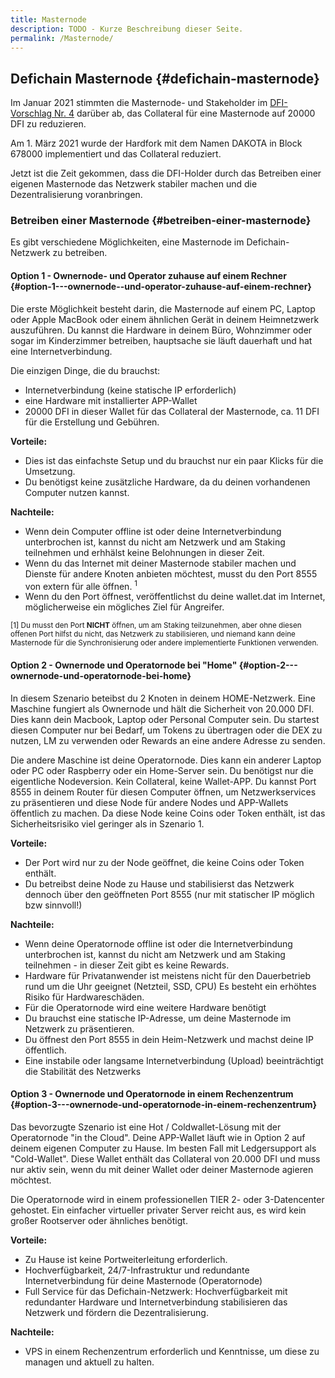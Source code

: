 ```yaml
---
title: Masternode
description: TODO - Kurze Beschreibung dieser Seite.
permalink: /Masternode/
---
```


## Defichain Masternode {#defichain-masternode}

Im Januar 2021 stimmten die Masternode- und Stakeholder im [DFI-Vorschlag Nr. 4](https://github.com/DeFiCh/dfips/issues/6) darüber ab, das Collateral für eine Masternode auf 20000 DFI zu reduzieren.

Am 1. März 2021 wurde der Hardfork mit dem Namen DAKOTA in Block 678000 implementiert und das Collateral reduziert.

Jetzt ist die Zeit gekommen, dass die DFI-Holder durch das Betreiben einer eigenen Masternode das Netzwerk stabiler machen und die Dezentralisierung voranbringen.

### Betreiben einer Masternode {#betreiben-einer-masternode}

Es gibt verschiedene Möglichkeiten, eine Masternode im Defichain-Netzwerk zu betreiben.

#### Option 1 - Ownernode- und Operator zuhause auf einem Rechner {#option-1---ownernode--und-operator-zuhause-auf-einem-rechner}

Die erste Möglichkeit besteht darin, die Masternode auf einem PC, Laptop oder Apple MacBook oder einem ähnlichen Gerät in deinem Heimnetzwerk auszuführen. Du kannst die Hardware in deinem Büro, Wohnzimmer oder sogar im Kinderzimmer betreiben, hauptsache sie läuft dauerhaft und hat eine Internetverbindung.

Die einzigen Dinge, die du brauchst:

- Internetverbindung (keine statische IP erforderlich)
- eine Hardware mit installierter APP-Wallet
- 20000 DFI in dieser Wallet für das Collateral der Masternode, ca. 11 DFI für die Erstellung und Gebühren.

**Vorteile:**

- Dies ist das einfachste Setup und du brauchst nur ein paar Klicks für die Umsetzung.
- Du benötigst keine zusätzliche Hardware, da du deinen vorhandenen Computer nutzen kannst.

**Nachteile:**

- Wenn dein Computer offline ist oder deine Internetverbindung unterbrochen ist, kannst du nicht am Netzwerk und am Staking teilnehmen und erhhälst keine Belohnungen in dieser Zeit.
- Wenn du das Internet mit deiner Masternode stabiler machen und Dienste für andere Knoten anbieten möchtest, musst du den Port 8555 von extern für alle öffnen. <sup>1</sup>
- Wenn du den Port öffnest, veröffentlichst du deine wallet.dat im Internet, möglicherweise ein mögliches Ziel für Angreifer.

<small>\[1\] Du musst den Port **NICHT** öffnen, um am Staking teilzunehmen, aber ohne diesen offenen Port hilfst du nicht, das Netzwerk zu stabilisieren, und niemand kann deine Masternode für die Synchronisierung oder andere implementierte Funktionen verwenden.</small>

#### Option 2 - Ownernode und Operatornode bei "Home" {#option-2---ownernode-und-operatornode-bei-home}

In diesem Szenario beteibst du 2 Knoten in deinem HOME-Netzwerk. Eine Maschine fungiert als Ownernode und hält die Sicherheit von 20.000 DFI. Dies kann dein Macbook, Laptop oder Personal Computer sein. Du startest diesen Computer nur bei Bedarf, um Tokens zu übertragen oder die DEX zu nutzen, LM zu verwenden oder Rewards an eine andere Adresse zu senden.

Die andere Maschine ist deine Operatornode. Dies kann ein anderer Laptop oder PC oder Raspberry oder ein Home-Server sein. Du benötigst nur die eigentliche Nodeversion. Kein Collateral, keine Wallet-APP. Du kannst Port 8555 in deinem Router für diesen Computer öffnen, um Netzwerkservices zu präsentieren und diese Node für andere Nodes und APP-Wallets öffentlich zu machen. Da diese Node keine Coins oder Token enthält, ist das Sicherheitsrisiko viel geringer als in Szenario 1.

**Vorteile:**

- Der Port wird nur zu der Node geöffnet, die keine Coins oder Token enthält.
- Du betreibst deine Node zu Hause und stabilisierst das Netzwerk dennoch über den geöffneten Port 8555 (nur mit statischer IP möglich bzw sinnvoll!)

**Nachteile:**

- Wenn deine Operatornode offline ist oder die Internetverbindung unterbrochen ist, kannst du nicht am Netzwerk und am Staking teilnehmen - in dieser Zeit gibt es keine Rewards.
- Hardware für Privatanwender ist meistens nicht für den Dauerbetrieb rund um die Uhr geeignet (Netzteil, SSD, CPU) Es besteht ein erhöhtes Risiko für Hardwareschäden.
- Für die Operatornode wird eine weitere Hardware benötigt
- Du brauchst eine statische IP-Adresse, um deine Masternode im Netzwerk zu präsentieren.
- Du öffnest den Port 8555 in dein Heim-Netzwerk und machst deine IP öffentlich.
- Eine instabile oder langsame Internetverbindung (Upload) beeinträchtigt die Stabilität des Netzwerks

#### Option 3 - Ownernode und Operatornode in einem Rechenzentrum {#option-3---ownernode-und-operatornode-in-einem-rechenzentrum}

Das bevorzugte Szenario ist eine Hot / Coldwallet-Lösung mit der Operatornode "in the Cloud". Deine APP-Wallet läuft wie in Option 2 auf deinem eigenen Computer zu Hause. Im besten Fall mit Ledgersupport als "Cold-Wallet". Diese Wallet enthält das Collateral von 20.000 DFI und muss nur aktiv sein, wenn du mit deiner Wallet oder deiner Masternode agieren möchtest.

Die Operatornode wird in einem professionellen TIER 2- oder 3-Datencenter gehostet. Ein einfacher virtueller privater Server reicht aus, es wird kein großer Rootserver oder ähnliches benötigt.

**Vorteile:**

- Zu Hause ist keine Portweiterleitung erforderlich.
- Hochverfügbarkeit, 24/7-Infrastruktur und redundante Internetverbindung für deine Masternode (Operatornode)
- Full Service für das Defichain-Netzwerk: Hochverfügbarkeit mit redundanter Hardware und Internetverbindung stabilisieren das Netzwerk und fördern die Dezentralisierung.

**Nachteile:**

- VPS in einem Rechenzentrum erforderlich und Kenntnisse, um diese zu managen und aktuell zu halten.
